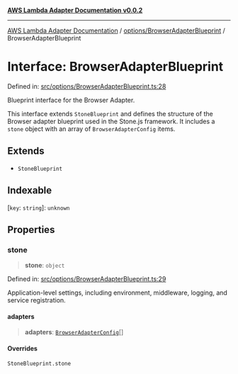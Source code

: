 [**AWS Lambda Adapter Documentation v0.0.2**](../../../README.md)

***

[AWS Lambda Adapter Documentation](../../../modules.md) / [options/BrowserAdapterBlueprint](../README.md) / BrowserAdapterBlueprint

# Interface: BrowserAdapterBlueprint

Defined in: [src/options/BrowserAdapterBlueprint.ts:28](https://github.com/stonemjs/browser-adapter/blob/2a6ec5410a97b6bc45328cca33b607b5a6b7ed84/src/options/BrowserAdapterBlueprint.ts#L28)

Blueprint interface for the Browser Adapter.

This interface extends `StoneBlueprint` and defines the structure of the
Browser adapter blueprint used in the Stone.js framework. It includes
a `stone` object with an array of `BrowserAdapterConfig` items.

## Extends

- `StoneBlueprint`

## Indexable

\[`key`: `string`\]: `unknown`

## Properties

### stone

> **stone**: `object`

Defined in: [src/options/BrowserAdapterBlueprint.ts:29](https://github.com/stonemjs/browser-adapter/blob/2a6ec5410a97b6bc45328cca33b607b5a6b7ed84/src/options/BrowserAdapterBlueprint.ts#L29)

Application-level settings, including environment, middleware, logging, and service registration.

#### adapters

> **adapters**: [`BrowserAdapterConfig`](BrowserAdapterConfig.md)[]

#### Overrides

`StoneBlueprint.stone`
